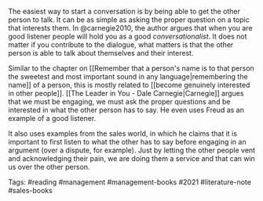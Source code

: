 The easiest way to start a conversation is by being able to get the other person to talk. It can be as simple as asking the proper question on a topic that interests them. In @carnegie2010, the author argues that when you are good listener people will hold you as a good *conversationalist*. It does not matter if you contribute to the dialogue, what matters is that the other person is able to talk about themselves and their interest. 

Similar to the chapter on [[Remember that a person's name is to that person the sweetest and most important sound in any language|remembering the name]] of a person, this is mostly related to [[become genuinely interested in other people]]. [[The Leader in You - Dale Carnegie|Carnegie]] argues that we must be engaging, we must ask the proper questions and be interested in what the other person has to say. He even uses Freud as an example of a good listener. 

It also uses examples from the sales world, in which he claims that it is important to first listen to what the other has to say before engaging in an argument (over a dispute, for example). Just by letting the other people vent and acknowledging their pain, we are doing them a service and that can win us over the other person.  

Tags: #reading #management #management-books #2021 #literature-note #sales-books 